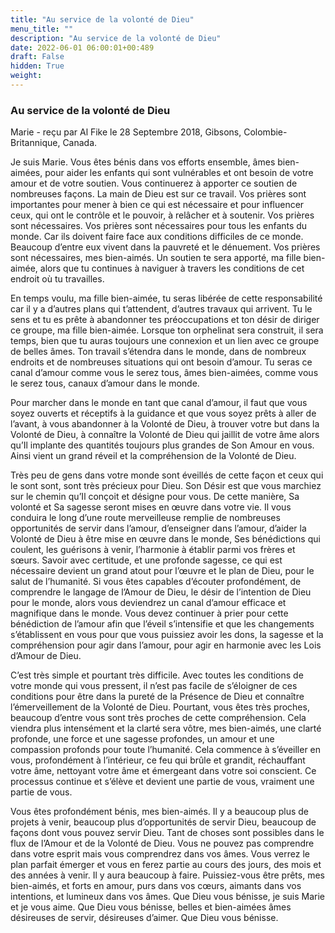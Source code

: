 ```yaml
---
title: "Au service de la volonté de Dieu"
menu_title: ""
description: "Au service de la volonté de Dieu"
date: 2022-06-01 06:00:01+00:489
draft: False
hidden: True
weight:
---
```

### Au service de la volonté de Dieu

Marie - reçu par Al Fike le 28 Septembre 2018, Gibsons, Colombie-Britannique, Canada.

Je suis Marie. Vous êtes bénis dans vos efforts ensemble, âmes bien-aimées, pour aider les enfants qui sont vulnérables et ont besoin de votre amour et de votre soutien. Vous continuerez à apporter ce soutien de nombreuses façons. La main de Dieu est sur ce travail. Vos prières sont importantes pour mener à bien ce qui est nécessaire et pour influencer ceux, qui ont le contrôle et le pouvoir, à relâcher et à soutenir. Vos prières sont nécessaires. Vos prières sont nécessaires pour tous les enfants du monde. Car ils doivent faire face aux conditions difficiles de ce monde. Beaucoup d’entre eux vivent dans la pauvreté et le dénuement. Vos prières sont nécessaires, mes bien-aimés. Un soutien te sera apporté, ma fille bien-aimée, alors que tu continues à naviguer à travers les conditions de cet endroit où tu travailles.

En temps voulu, ma fille bien-aimée, tu seras libérée de cette responsabilité car il y a d’autres plans qui t’attendent, d’autres travaux qui arrivent. Tu le sens et tu es prête à abandonner tes préoccupations et ton désir de diriger ce groupe, ma fille bien-aimée. Lorsque ton orphelinat sera construit, il sera temps, bien que tu auras toujours une connexion et un lien avec ce groupe de belles âmes. Ton travail s’étendra dans le monde, dans de nombreux endroits et de nombreuses situations qui ont besoin d’amour. Tu seras ce canal d’amour comme vous le serez tous, âmes bien-aimées, comme vous le serez tous, canaux d’amour dans le monde.

Pour marcher dans le monde en tant que canal d’amour, il faut que vous soyez ouverts et réceptifs à la guidance et que vous soyez prêts à aller de l’avant, à vous abandonner à la Volonté de Dieu, à trouver votre but dans la Volonté de Dieu, à connaître la Volonté de Dieu qui jaillit de votre âme alors qu’Il implante des quantités toujours plus grandes de Son Amour en vous. Ainsi vient un grand réveil et la compréhension de la Volonté de Dieu.

Très peu de gens dans votre monde sont éveillés de cette façon et ceux qui le sont sont, sont très précieux pour Dieu. Son Désir est que vous marchiez sur le chemin qu’Il conçoit et désigne pour vous. De cette manière, Sa volonté et Sa sagesse seront mises en œuvre dans votre vie. Il vous conduira le long d’une route merveilleuse remplie de nombreuses opportunités de servir dans l’amour, d’enseigner dans l’amour, d’aider la Volonté de Dieu à être mise en œuvre dans le monde, Ses bénédictions qui coulent, les guérisons à venir, l’harmonie à établir parmi vos frères et sœurs. Savoir avec certitude, et une profonde sagesse, ce qui est nécessaire devient un grand atout pour l’œuvre et le plan de Dieu, pour le salut de l’humanité. Si vous êtes capables d’écouter profondément, de comprendre le langage de l’Amour de Dieu, le désir de l’intention de Dieu pour le monde, alors vous deviendrez un canal d’amour efficace et magnifique dans le monde. Vous devez continuer à prier pour cette bénédiction de l’amour afin que l’éveil s’intensifie et que les changements s’établissent en vous pour que vous puissiez avoir les dons, la sagesse et la compréhension pour agir dans l’amour, pour agir en harmonie avec les Lois d’Amour de Dieu.

C’est très simple et pourtant très difficile. Avec toutes les conditions de votre monde qui vous pressent, il n’est pas facile de s’éloigner de ces conditions pour être dans la pureté de la Présence de Dieu et connaître l’émerveillement de la Volonté de Dieu. Pourtant, vous êtes très proches, beaucoup d’entre vous sont très proches de cette compréhension. Cela viendra plus intensément et la clarté sera vôtre, mes bien-aimés, une clarté profonde, une force et une sagesse profondes, un amour et une compassion profonds pour toute l’humanité. Cela commence à s’éveiller en vous, profondément à l’intérieur, ce feu qui brûle et grandit, réchauffant votre âme, nettoyant votre âme et émergeant dans votre soi conscient. Ce processus continue et s’élève et devient une partie de vous, vraiment une partie de vous.

Vous êtes profondément bénis, mes bien-aimés. Il y a beaucoup plus de projets à venir, beaucoup plus d’opportunités de servir Dieu, beaucoup de façons dont vous pouvez servir Dieu. Tant de choses sont possibles dans le flux de l’Amour et de la Volonté de Dieu. Vous ne pouvez pas comprendre dans votre esprit mais vous comprendrez dans vos âmes. Vous verrez le plan parfait émerger et vous en ferez partie au cours des jours, des mois et des années à venir. Il y aura beaucoup à faire. Puissiez-vous être prêts, mes bien-aimés, et forts en amour, purs dans vos cœurs, aimants dans vos intentions, et lumineux dans vos âmes. Que Dieu vous bénisse, je suis Marie et je vous aime. Que Dieu vous bénisse, belles et bien-aimées âmes désireuses de servir, désireuses d’aimer. Que Dieu vous bénisse.
